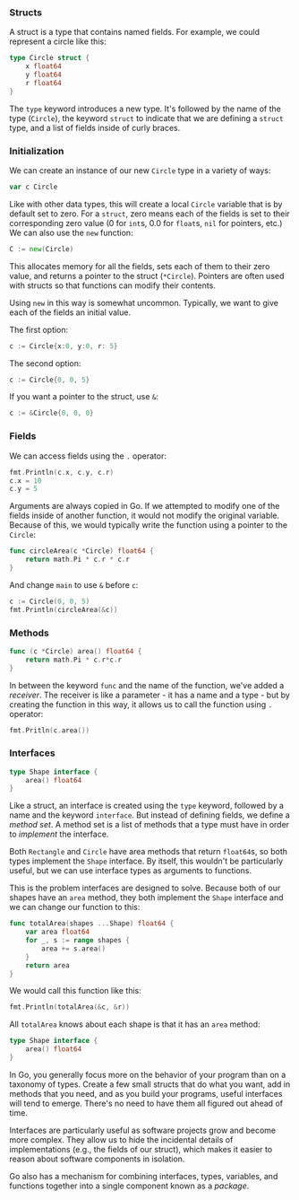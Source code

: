 ### Structs
A struct is a type that contains named fields. For example, we could represent a circle like this:  
```go
type Circle struct {
	x float64
	y float64
	r float64
}
```
The `type` keyword introduces a new type. It's followed by the name of the type (`Circle`), the keyword `struct` to indicate that we are defining a `struct` type, and a list of fields inside of curly braces.  

### Initialization
We can create an instance of our new `Circle` type in a variety of ways:  
```go
var c Circle
```
Like with other data types, this will create a local `Circle` variable that is by default set to zero. For a `struct`, zero means each of the fields is set to their corresponding zero value (0 for `int`s, 0.0 for `float`s, `nil` for pointers, etc.) We can also use the `new` function:  
```go
C := new(Circle)
```
This allocates memory for all the fields, sets each of them to their zero value, and returns a pointer to the struct (`*Circle`). Pointers are often used with structs so that functions can modify their contents.  

Using `new` in this way is somewhat uncommon. Typically, we want to give each of the fields an initial value.  

The first option:  
```go
c := Circle{x:0, y:0, r: 5}
```
The second option:
```go
c := Circle{0, 0, 5}
```
If you want a pointer to the struct, use `&`:  
```go
c := &Circle{0, 0, 0}
```

### Fields
We can access fields using the `.` operator:  
```go
fmt.Println(c.x, c.y, c.r)
c.x = 10
c.y = 5
```
Arguments are always copied in Go. If we attempted to modify one of the fields inside of another function, it would not modify the original variable. Because of this, we would typically write the function using a pointer to the `Circle`:  
```go
func circleArea(c *Circle) float64 {
	return math.Pi * c.r * c.r
}
```
And change `main` to use `&` before `c`:
```go
c := Circle(0, 0, 5)
fmt.Println(circleArea(&c))
```

### Methods
```go
func (c *Circle) area() float64 {
	return math.Pi * c.r*c.r
}
```
In between the keyword `func` and the name of the function, we've added a *receiver*. The receiver is like a parameter - it has a name and a type - but by creating the function in this way, it allows us to call the function using `.` operator:
```go
fmt.Pritln(c.area())
```
### Interfaces
```go
type Shape interface {
	area() float64
}
```
Like a struct, an interface is created using the `type` keyword, followed by a name and the keyword `interface`. But instead of defining fields, we define a *method set*. A method set is a list of methods that a type must have in order to *implement* the interface.  

Both `Rectangle` and `Circle` have area methods that return `float64`s, so both types implement the `Shape` interface. By itself, this wouldn't be particularly useful, but we can use interface types as arguments to functions.  

This is the problem interfaces are designed to solve. Because both of our shapes have an `area` method, they both implement the `Shape` interface and we can change our function to this:  

```go
func totalArea(shapes ...Shape) float64 {
	var area float64
	for _, s := range shapes {
        area += s.area()
    }
    return area
}
```
We would call this function like this:  
```go
fmt.Println(totalArea(&c, &r))
```
All `totalArea` knows about each shape is that it has an `area` method:  
```go
type Shape interface {
	area() float64
}
```
In Go, you generally focus more on the behavior of your program than on a taxonomy of types. Create a few small structs that do what you want, add in methods that you need, and as you build your programs, useful interfaces will tend to emerge. There's no need to have them all figured out ahead of time.  

Interfaces are particularly useful as software projects grow and become more complex. They allow us to hide the incidental details of implementations (e.g., the fields of our struct), which makes it easier to reason about software components in isolation.  

Go also has a mechanism for combining interfaces, types, variables, and functions together into a single component known as a *package*.
